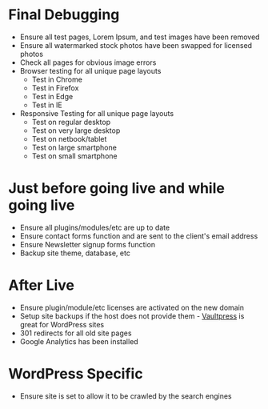 # Final Debugging

* Ensure all test pages, Lorem Ipsum, and test images have been removed
* Ensure all watermarked stock photos have been swapped for licensed photos
* Check all pages for obvious image errors
* Browser testing for all unique page layouts
	* Test in Chrome
	* Test in Firefox
	* Test in Edge
	* Test in IE
* Responsive Testing for all unique page layouts
	* Test on regular desktop
	* Test on very large desktop
	* Test on netbook/tablet
	* Test on large smartphone
	* Test on small smartphone


# Just before going live and while going live

* Ensure all plugins/modules/etc are up to date
* Ensure contact forms function and are sent to the client's email address
* Ensure Newsletter signup forms function
* Backup site theme, database, etc


# After Live

* Ensure plugin/module/etc licenses are activated on the new domain
* Setup site backups if the host does not provide them - [Vaultpress](https://vaultpress.com/) is great for WordPress sites
* 301 redirects for all old site pages
* Google Analytics has been installed


# WordPress Specific

* Ensure site is set to allow it to be crawled by the search engines

